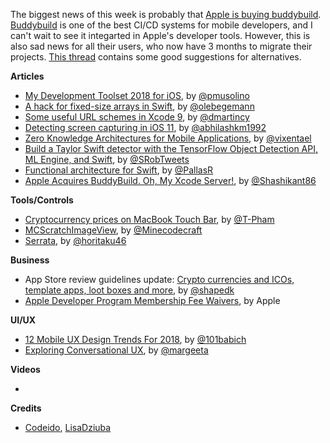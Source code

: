 The biggest news of this week is probably that [Apple is buying buddybuild](https://www.buddybuild.com/blog/buddybuild-is-now-part-of-apple). [Buddybuild](https://www.buddybuild.com/) is one of the best CI/CD systems for mobile developers, and I can't wait to see it integarted in Apple's developer tools. However, this is also sad news for all their users, who now have 3 months to migrate their projects. [This thread](https://github.com/rnystrom/GitHawk/issues/1330) contains some good suggestions for alternatives.

**Articles**

* [My Development Toolset 2018 for iOS](https://medium.com/@pmusolino/my-development-toolset-2018-for-ios-a36594b66e79), by [@pmusolino](https://twitter.com/pmusolino)
* [A hack for fixed-size arrays in Swift](https://oleb.net/blog/2017/12/fixed-size-arrays/), by [@olebegemann](https://twitter.com/olebegemann)
* [Some useful URL schemes in Xcode 9](https://cocoaengineering.com/2018/01/01/some-useful-url-schemes-in-xcode-9/), by [@dmartincy](https://twitter.com/dmartincy/)
* [Detecting screen capturing in iOS 11](https://medium.com/@abhimuralidharan/detecting-screen-capturing-in-ios-11-cca15881c785), by [@abhilashkm1992](https://twitter.com/abhilashkm1992)
* [Zero Knowledge Architectures for Mobile Applications](https://medium.com/@vixentael/zero-knowledge-architectures-for-mobile-applications-b00a231fda75), by [@vixentael](https://twitter.com/vixentael)
* [Build a Taylor Swift detector with the TensorFlow Object Detection API, ML Engine, and Swift](https://towardsdatascience.com/build-a-taylor-swift-detector-with-the-tensorflow-object-detection-api-ml-engine-and-swift-82707f5b4a56), by [@SRobTweets](https://twitter.com/SRobTweets)
* [Functional architecture for Swift](https://medium.com/@PallasR/functional-architecture-for-swift-dfa8854239cb), by [@PallasR](https://twitter.com/PallasR)
* [Apple Acquires BuddyBuild. Oh, My Xcode Server!](http://shashikantjagtap.net/apple-acquires-buddybuild-oh-xcode-server/), by [@Shashikant86](https://twitter.com/Shashikant86)

**Tools/Controls**

* [Cryptocurrency prices on MacBook Touch Bar](https://github.com/T-Pham/CoinPriceBar), by [@T-Pham](https://github.com/T-Pham)
* [MCScratchImageView](https://github.com/Minecodecraft/MCScratchImageView), by [@Minecodecraft](https://github.com/Minecodecraft/)
* [Serrata](https://github.com/horitaku46/Serrata), by [@horitaku46](https://github.com/horitaku46)

**Business**

* App Store review guidelines update: [Crypto currencies and ICOs, template apps, loot boxes and more](http://www.appstorereviewguidelineshistory.com/articles/2017-12-21-tba/), by [@shapedk](https://www.twitter.com/shapedk)
* [Apple Developer Program Membership Fee Waivers](https://developer.apple.com/support/membership-fee-waiver/), by Apple

**UI/UX**

* [12 Mobile UX Design Trends For 2018](https://uxplanet.org/12-mobile-ux-design-trends-for-2018-5b4ce7e8445f), by [@101babich](https://twitter.com/101babich)
* [Exploring Conversational UX](https://blog.prototypr.io/exploring-conversational-ux-365fb39d8580), by [@margeeta](https://twitter.com/margeeta)

**Videos**

* 

**Credits**

* [Codeido](https://github.com/Codeido), [LisaDziuba](https://github.com/lisadziuba)
